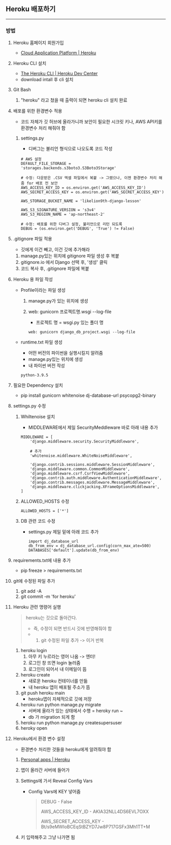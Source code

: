 ## Heroku 배포하기

---

###  방법

1. Heroku 홈페이지 회원가입

   - [Cloud Application Platform | Heroku](https://www.heroku.com/)

2. Heroku CLI 설치

   - [The Heroku CLI | Heroku Dev Center](https://devcenter.heroku.com/articles/heroku-cli)
   - download intall 후 cli 설치

3. Git Bash

   1. "heroku" 라고 쳤을 때 출력이 되면 heroku cli 설치 완료

4. 배포를 위한 환경변수 적용

   - 코드 자체가 깃 허브에 올라가니까 보안이 필요한 시크릿 키나, AWS API키를 환경변수 처리 해줘야 함

   1. settings.py

      - 디버그는 불리언 형식으로 나오도록 코드 작성

      ```
      # AWS 설정
      DEFAULT_FILE_STORAGE = 'storages.backends.s3boto3.S3Boto3Storage'
      
      # 수정: 다운받은 .CSV 엑셀 파일에서 복붙 -> 그랬으나, 이젠 환경변수 처리 해줌 for 배포 전 보안
      AWS_ACCESS_KEY_ID = os.environ.get('AWS_ACCESS_KEY_ID')
      AWS_SECRET_ACCESS_KEY = os.environ.get('AWS_SECRET_ACCESS_KEY')
      
      AWS_STORAGE_BUCKET_NAME = 'likelion9th-django-lesson'
      
      AWS_S3_SIGNATURE_VERSION = 's3v4'
      AWS_S3_REGION_NAME = 'ap-northeast-2'
      
      # 수정: 배포를 위한 디버그 설정, 불리언으로 리턴 되도록
      DEBUG = (os.environ.get('DEBUG', 'True') != False)
      ```

5. .gitignore 파일 적용

   - 깃에게 이건 빼고, 이건 깃에 추가해라

   1. manage.py있는 위치에 gitignore 파일 생성 후 복붙
   2. gitignore.io 에서 Django 선택 후, '생성' 클릭
   3. 코드 복사 후, .gitignore 파일에 복붙

6. Heroku 용 파일 작성

   - Profile이라는 파일 생성

     1. manage.py가 있는 위치에 생성

     2. web: gunicorn 프로젝트명.wsgi --log-file

        - 프로젝트 명 = wsgi.py 있는 폴더 명

        ```
        web: gunicorn django_db_project.wsgi --log-file
        ```

   - runtime.txt 파일 생성

     - 어떤 버전의 파이썬을 실행시킬지 알려줌
     - manage.py있는 위치에 생성
     - 내 파이썬 버전 작성

     ```
     python-3.9.5
     ```

7. 필요한 Dependency 설치

   - pip install gunicorn whitenoise dj-database-url psycopg2-binary

8. settings.py 수정

   1. Whiltenoise 설치

      - MIDDLEWARE에서 제일 SecurityMeddleware 바로 아래 내용 추가

      ```
      MIDDLEWARE = [
          'django.middleware.security.SecurityMiddleware',
          
          # 추가
          'whitenoise.middleware.WhiteNoiseMiddleware',
          
          'django.contrib.sessions.middleware.SessionMiddleware',
          'django.middleware.common.CommonMiddleware',
          'django.middleware.csrf.CsrfViewMiddleware',
          'django.contrib.auth.middleware.AuthenticationMiddleware',
          'django.contrib.messages.middleware.MessageMiddleware',
          'django.middleware.clickjacking.XFrameOptionsMiddleware',
      ]
      ```

   2. ALLOWED_HOSTS 수정

      ```
      ALLOWED_HOSTS = ['*']
      ```

   3. DB 관련 코드 수정

      - settings.py 제일 밑에 아래 코드 추가

        ```
        import dj_database_url
        db_from_env = dj_database_url.config(corn_max_ate=500)
        DATABASES['default'].update(db_from_env)
        ```

9. requirements.txt에 내용 추가

   - pip freeze > requirements.txt

10. git에 수정된 파일 추가

    1. git add -A
    2. git commit -m 'for heroku'

11. Heroku 관련 명령어 실행

    > heroku는 깃으로 돌아간다.
    >
    > - 즉, 수정이 되면 반드시 깃에 반영해줘야 함
    > - 1. git 수정된 파일 추가 -> 이거 반복

    1. heroku login
       1. 아무 키 누르라는 영어 나옴 -> 엔터!
       2. 로그인 창 뜨면 login 눌러줌
       3. 로그인이 되어서 내 이메일이 뜸
    2. heroku create
       - 새로운 heroku 컨테이너를 만듦
       - 내 heroku 앱이 배포될 주소가 뜸
    3. git push heroku main
       - heroku앱이 자체적으로 깃에 저장
    4. heroku run python manage.py migrate
       - 서버에 올라가 있는 상태에서 수행 = heroky run ~
       - db 가 migration 되게 함
    5. heroku run python manage.py createsupersuser
    6. heroky open

12. Heroku에서 환경 변수 설정

    - 환경변수 처리한 것들을 heroku에게 알려줘야 함

    1. [Personal apps | Heroku](https://dashboard.heroku.com/apps)

    2. 앱이 올라간 서버에 들어가

    3. Settings에 가서 Reveal Config Vars

       - Config Vars에 KEY 넣어줌

         > DEBUG - False
         >
         > AWS_ACCESS_KEY_ID - AKIA32NLL4DS6EVL7OXX
         >
         > AWS_SECRET_ACCESS_KEY - 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

    4. 키 입력해주고 그냥 나가면 됨